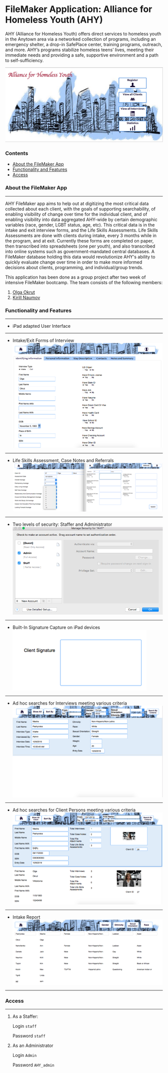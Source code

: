 # FileMaker Application: Alliance for Homeless Youth (AHY)

AHY (Alliance for Homeless Youth) offers direct services to homeless youth in the Anytown area
via a networked collection of programs, including an emergency shelter, a drop-in SafePlace center,
training programs, outreach, and more. AHY’s programs stabilize homeless teens’ lives,
meeting their immediate needs and providing a safe, supportive environment and a path to self-sufficiency.

![HomePage](/img/HomePage.png)

### Contents
* [About the FileMaker App](#About-the-FileMaker-App)
* [Functionality and Features](#Functionality-and-Features)
* [Access](#Access)


### About the FileMaker App
-------------------------------
AHY FileMaker app aims to help out at digitizing the most critical data collected about each client,
with the goals of supporting searchability, of enabling visibility of change over time
for the individual client, and of enabling visibility into data aggregated AHY-wide by certain
demographic variables (race, gender, LGBT status, age, etc). This critical data is in the intake
and exit interview forms, and the Life Skills Assessments. Life Skills Assessments are done with clients
during intake, every 3 months while in the program, and at exit.
Currently these forms are completed on paper, then transcribed into spreadsheets (one per youth),
and also transcribed into online systems such as government-mandated central databases.
A FileMaker database holding this data would revolutionize AHY's ability to quickly evaluate change
over time in order to make more informed decisions about clients, programming, and individual/group trends.

This application has been done as a group project after two week of intensive FileMaker bootcamp. The team consists of the following members:
1. [Olga Okrut][1]
2. [Kirill Naumov][2]

### Functionality and Features
----------------------------------
* iPad adapted User Interface
----------------------------------
* Intake/Exit Forms of Interview
![Intake_Exit_Inter](/img/Intake_Exit_Inter.png)
-----------------------------------------------------
* Life Skills Assessment, Case Notes and Referrals
![LSAss_CN_Ref](/img/LSAss_CN_Ref.png)
-------------------------------------------------------
* Two levels of security: Staffer and Administrator
![Security](/img/Security.png)
-------------------------------------------------------
* Built-In Signature Capture on iPad devices
![Signature](/img/Signature.png)
-------------------------------------------------------------
* Ad hoc searches for Interviews meeting various criteria
![SearchByInterview](/img/SearchByInterview.png)
--------------------------------------------------------------
* Ad hoc searches for Client Persons meeting various criteria
![SearchByClient](/img/SearchByClient.png)
------------------------------------------------------------------
* Intake Report
![Report](/img/Report.png)
--------------------------------------------------------------------

### Access
----------------------
1. As a Staffer:

    Login `staff`
  
    Password `staff`
  
2. As an Administrator

    Login `Admin`
  
    Password `AHY_admin`

[1]: https://github.com/olgOk
[2]: https://github.com/KirillVNaumov
